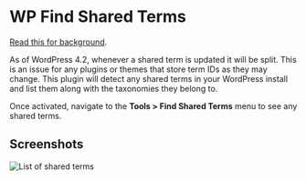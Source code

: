 # WP Find Shared Terms

[Read this for background](https://make.wordpress.org/core/2015/02/16/taxonomy-term-splitting-in-4-2-a-developer-guide/).

As of WordPress 4.2, whenever a shared term is updated it will be split. This is an issue for any plugins or themes that store term IDs as they may change. This plugin will detect any shared terms in your WordPress install and list them along with the taxonomies they belong to.

Once activated, navigate to the **Tools > Find Shared Terms** menu to see any shared terms.

## Screenshots

![List of shared terms](https://cldup.com/3q9LhCUvco-3000x3000.png)